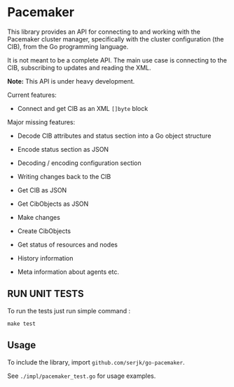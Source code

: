 # Pacemaker

This library provides an API for connecting to and working with the
Pacemaker cluster manager, specifically with the cluster configuration
(the CIB), from the Go programming language.

It is not meant to be a complete API. The main use case is connecting
to the CIB, subscribing to updates and reading the XML.

**Note:** This API is under heavy development.

Current features:

* Connect and get CIB as an XML `[]byte` block

Major missing features:

* Decode CIB attributes and status section into a Go object structure
* Encode status section as JSON
* Decoding / encoding configuration section
* Writing changes back to the CIB


* Get CIB as JSON
* Get CibObjects as JSON
* Make changes
* Create CibObjects
* Get status of resources and nodes
* History information
* Meta information about agents etc.

## RUN UNIT TESTS

To run the tests just run simple command :

    make test

## Usage

To include the library, import `github.com/serjk/go-pacemaker`.

See `./impl/pacemaker_test.go` for usage examples.
